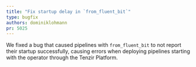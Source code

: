 ```yaml
---
title: "Fix startup delay in `from_fluent_bit`"
type: bugfix
authors: dominiklohmann
pr: 5025
---
```


We fixed a bug that caused pipelines with `from_fluent_bit` to not report their
startup successfully, causing errors when deploying pipelines starting with the
operator through the Tenzir Platform.

